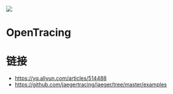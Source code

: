 [![](https://i.postimg.cc/WzXsh0MX/image.png)](https://github.com/wx-chevalier/Backend-Series)

# OpenTracing

# 链接

- https://yq.aliyun.com/articles/514488
- https://github.com/jaegertracing/jaeger/tree/master/examples
